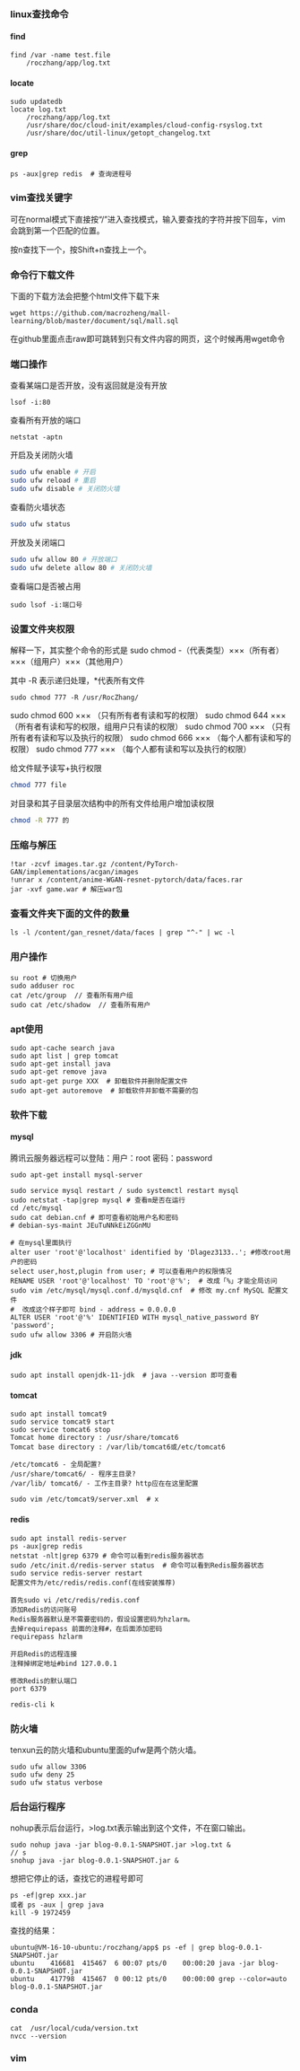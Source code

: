 ### linux查找命令

#### find

```
find /var -name test.file
	/roczhang/app/log.txt
```

#### locate

```
sudo updatedb
locate log.txt
	/roczhang/app/log.txt
    /usr/share/doc/cloud-init/examples/cloud-config-rsyslog.txt
    /usr/share/doc/util-linux/getopt_changelog.txt

```

#### grep

```
ps -aux|grep redis  # 查询进程号
```



### vim查找关键字

可在normal模式下直接按“/”进入查找模式，输入要查找的字符并按下回车，vim会跳到第一个匹配的位置。

按n查找下一个，按Shift+n查找上一个。

### 命令行下载文件

下面的下载方法会把整个html文件下载下来

```
wget https://github.com/macrozheng/mall-learning/blob/master/document/sql/mall.sql
```

在github里面点击raw即可跳转到只有文件内容的网页，这个时候再用wget命令

### 端口操作

查看某端口是否开放，没有返回就是没有开放

```
lsof -i:80
```

查看所有开放的端口

```
netstat -aptn
```

开启及关闭防火墙

```bash
sudo ufw enable # 开启
sudo ufw reload # 重启
sudo ufw disable # 关闭防火墙
```

查看防火墙状态

```bash
sudo ufw status
```

开放及关闭端口

```bash
sudo ufw allow 80 # 开放端口
sudo ufw delete allow 80 # 关闭防火墙
```

查看端口是否被占用

```
sudo lsof -i:端口号
```

### 设置文件夹权限

解释一下，其实整个命令的形式是
sudo chmod -（代表类型）×××（所有者）×××（组用户）×××（其他用户）

其中 -R 表示递归处理，*代表所有文件

```
sudo chmod 777 -R /usr/RocZhang/
```

sudo chmod 600 ××× （只有所有者有读和写的权限）
sudo chmod 644 ××× （所有者有读和写的权限，组用户只有读的权限）
sudo chmod 700 ××× （只有所有者有读和写以及执行的权限）
sudo chmod 666 ××× （每个人都有读和写的权限）
sudo chmod 777 ××× （每个人都有读和写以及执行的权限）

给文件赋予读写+执行权限

```bash
chmod 777 file
```

对目录和其子目录层次结构中的所有文件给用户增加读权限

```bash
chmod -R 777 的
```

### 压缩与解压

```
!tar -zcvf images.tar.gz /content/PyTorch-GAN/implementations/acgan/images
!unrar x /content/anime-WGAN-resnet-pytorch/data/faces.rar
jar -xvf game.war # 解压war包
```

### 查看文件夹下面的文件的数量

```
ls -l /content/gan_resnet/data/faces | grep "^-" | wc -l
```

### 用户操作

```
su root # 切换用户
sudo adduser roc
cat /etc/group  // 查看所有用户组
sudo cat /etc/shadow  // 查看所有用户
```

### apt使用

```
sudo apt-cache search java
sudo apt list | grep tomcat
sudo apt-get install java
sudo apt-get remove java
sudo apt-get purge XXX  # 卸载软件并删除配置文件
sudo apt-get autoremove  # 卸载软件并卸载不需要的包
```

### 软件下载

#### mysql 

腾讯云服务器远程可以登陆：用户：root 密码：password

```
sudo apt-get install mysql-server

sudo service mysql restart / sudo systemctl restart mysql
sudo netstat -tap|grep mysql # 查看m是否在运行
cd /etc/mysql
sudo cat debian.cnf # 即可查看初始用户名和密码
# debian-sys-maint JEuTuNNkEiZGGnMU

# 在mysql里面执行
alter user 'root'@'localhost' identified by 'Dlagez3133..'; #修改root用户的密码
select user,host,plugin from user; # 可以查看用户的权限情况
RENAME USER 'root'@'localhost' TO 'root'@'%';  # 改成「%」才能全局访问
sudo vim /etc/mysql/mysql.conf.d/mysqld.cnf  # 修改 my.cnf MySQL 配置文件 
#  改成这个样子即可 bind - address = 0.0.0.0
ALTER USER 'root'@'%' IDENTIFIED WITH mysql_native_password BY 'password';
sudo ufw allow 3306 # 开启防火墙
```

#### jdk

```
sudo apt install openjdk-11-jdk  # java --version 即可查看
```

#### tomcat

```
sudo apt install tomcat9
sudo service tomcat9 start
sudo service tomcat6 stop
Tomcat home directory : /usr/share/tomcat6
Tomcat base directory : /var/lib/tomcat6或/etc/tomcat6

/etc/tomcat6 - 全局配置?
/usr/share/tomcat6/ - 程序主目录?
/var/lib/ tomcat6/ - 工作主目录? http应在在这里配置

sudo vim /etc/tomcat9/server.xml  # x
```

#### redis

```
sudo apt install redis-server
ps -aux|grep redis
netstat -nlt|grep 6379 # 命令可以看到redis服务器状态
sudo /etc/init.d/redis-server status  # 命令可以看到Redis服务器状态
sudo service redis-server restart
配置文件为/etc/redis/redis.conf(在线安装推荐)

首先sudo vi /etc/redis/redis.conf
添加Redis的访问账号
Redis服务器默认是不需要密码的，假设设置密码为hzlarm。
去掉requirepass 前面的注释#，在后面添加密码
requirepass hzlarm

开启Redis的远程连接
注释掉绑定地址#bind 127.0.0.1

修改Redis的默认端口
port 6379

redis-cli k
```



### 防火墙

tenxun云的防火墙和ubuntu里面的ufw是两个防火墙。

```
sudo ufw allow 3306
sudo ufw deny 25
sudo ufw status verbose
```



### 后台运行程序

nohup表示后台运行，>log.txt表示输出到这个文件，不在窗口输出。

```
sudo nohup java -jar blog-0.0.1-SNAPSHOT.jar >log.txt &
// s
snohup java -jar blog-0.0.1-SNAPSHOT.jar &
```

想把它停止的话，查找它的进程号即可

```
ps -ef|grep xxx.jar
或者 ps -aux | grep java
kill -9 1972459
```

查找的结果：

```
ubuntu@VM-16-10-ubuntu:/roczhang/app$ ps -ef | grep blog-0.0.1-SNAPSHOT.jar 
ubuntu    416681  415467  6 00:07 pts/0    00:00:20 java -jar blog-0.0.1-SNAPSHOT.jar
ubuntu    417798  415467  0 00:12 pts/0    00:00:00 grep --color=auto blog-0.0.1-SNAPSHOT.jar
```



### conda

```
cat  /usr/local/cuda/version.txt
nvcc --version
```



### vim

